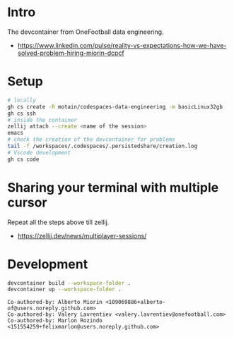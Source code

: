 # Intro
The devcontainer from OneFootball data engineering.
* https://www.linkedin.com/pulse/reality-vs-expectations-how-we-have-solved-problem-hiring-miorin-dcpcf

# Setup
``` sh
# locally
gh cs create -R motain/codespaces-data-engineering -m basicLinux32gb
gh cs ssh
# inside the container
zellij attach --create <name of the session>
emacs
# check the creation of the devcontainer for problems
tail -f /workspaces/.codespaces/.persistedshare/creation.log
# Vscode development
gh cs code
```

# Sharing your terminal with multiple cursor
Repeat all the steps above till zellij.
* https://zellij.dev/news/multiplayer-sessions/

# Development
``` sh
devcontainer build --workspace-folder .
devcontainer up --workspace-folder .
```

```
Co-authored-by: Alberto Miorin <109069886+alberto-of@users.noreply.github.com>
Co-authored-by: Valery Lavrentiev <valery.lavrentiev@onefootball.com>
Co-authored-by: Marlon Rozindo <151554259+felixmarlon@users.noreply.github.com>
```
